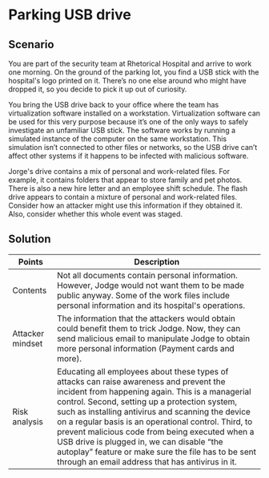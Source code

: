 # Parking USB drive

## Scenario
You are part of the security team at Rhetorical Hospital and arrive to work one morning. On the ground of the parking lot, you find a USB stick with the hospital's logo printed on it. There’s no one else around who might have dropped it, so you decide to pick it up out of curiosity.

You bring the USB drive back to your office where the team has virtualization software installed on a workstation. Virtualization software can be used for this very purpose because it’s one of the only ways to safely investigate an unfamiliar USB stick. The  software works by running a simulated instance of the computer on the same workstation. This simulation isn’t connected to other files or networks, so the USB drive can’t affect other systems if it happens to be infected with malicious software.

Jorge's drive contains a mix of personal and work-related files. For example, it contains folders that appear to store family and pet photos. There is also a new hire letter and an employee shift schedule. The flash drive appears to contain a mixture of personal and work-related files. Consider how an attacker might use this information if they obtained it. Also, consider whether this whole event was staged.

## Solution

|Points| Description|
|---|---|
|Contents | Not all documents contain personal information. However, Jodge would not want them to be made public anyway. Some of the work files include personal information and its hospital's operations.|
|Attacker mindset | The information that the attackers would obtain could benefit them to trick Jodge. Now, they can send malicious email to manipulate Jodge to obtain more personal information (Payment cards and more).|
|Risk analysis | Educating all employees about these types of attacks can raise awareness and prevent the incident from happening again. This is a managerial control. Second, setting up a protection system, such as installing antivirus and scanning the device on a regular basis is an operational control. Third, to prevent malicious code from being executed when a USB drive is plugged in, we can disable “the autoplay” feature or make sure the file has to be sent through an email address that has antivirus in it.|

